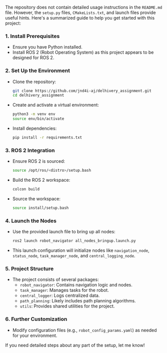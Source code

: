 The repository does not contain detailed usage instructions in the `README.md` file. However, the `setup.py` files, `CMakeLists.txt`, and launch files provide useful hints. Here's a summarized guide to help you get started with this project:

### 1. **Install Prerequisites**
   - Ensure you have Python installed.
   - Install ROS 2 (Robot Operating System) as this project appears to be designed for ROS 2.

### 2. **Set Up the Environment**
   - Clone the repository:
     ```bash
     git clone https://github.com/jnd4i-aj/delhivery_assignment.git
     cd delhivery_assignment
     ```
   - Create and activate a virtual environment:
     ```bash
     python3 -m venv env
     source env/bin/activate
     ```
   - Install dependencies:
     ```bash
     pip install -r requirements.txt
     ```

### 3. **ROS 2 Integration**
   - Ensure ROS 2 is sourced:
     ```bash
     source /opt/ros/<distro>/setup.bash
     ```
   - Build the ROS 2 workspace:
     ```bash
     colcon build
     ```
   - Source the workspace:
     ```bash
     source install/setup.bash
     ```

### 4. **Launch the Nodes**
   - Use the provided launch file to bring up all nodes:
     ```bash
     ros2 launch robot_navigator all_nodes_bringup.launch.py
     ```
   - This launch configuration will initialize nodes like `navigation_node`, `status_node`, `task_manager_node`, and `central_logging_node`.

### 5. **Project Structure**
   - The project consists of several packages:
     - `robot_navigator`: Contains navigation logic and nodes.
     - `task_manager`: Manages tasks for the robot.
     - `central_logger`: Logs centralized data.
     - `path_planning`: Likely includes path planning algorithms.
     - `utils`: Provides shared utilities for the project.

### 6. **Further Customization**
   - Modify configuration files (e.g., `robot_config_params.yaml`) as needed for your environment.

If you need detailed steps about any part of the setup, let me know!
